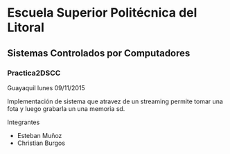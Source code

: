 # Escuela Superior Politécnica del Litoral
## Sistemas Controlados por Computadores
### Practica2DSCC
Guayaquil lunes 09/11/2015

Implementación de sistema que atravez de un streaming permite tomar una fota y luego grabarla un una memoria sd.

Integrantes
* Esteban Muñoz
* Christian Burgos
 



